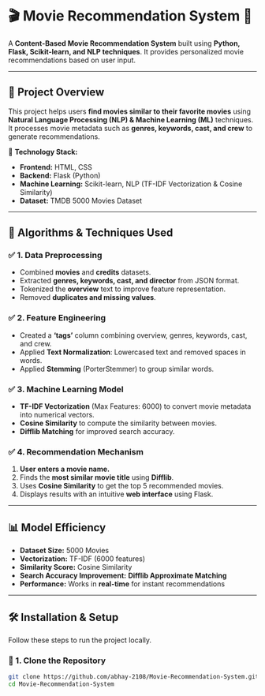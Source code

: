 # 🎬 Movie Recommendation System 🎥

A **Content-Based Movie Recommendation System** built using **Python, Flask, Scikit-learn, and NLP techniques**. It provides personalized movie recommendations based on user input.

---

## 🚀 **Project Overview**
This project helps users **find movies similar to their favorite movies** using **Natural Language Processing (NLP) & Machine Learning (ML)** techniques. It processes movie metadata such as **genres, keywords, cast, and crew** to generate recommendations.

🔹 **Technology Stack:**  
- **Frontend:** HTML, CSS 
- **Backend:** Flask (Python)  
- **Machine Learning:** Scikit-learn, NLP (TF-IDF Vectorization & Cosine Similarity)  
- **Dataset:** TMDB 5000 Movies Dataset  

---

## 📌 **Algorithms & Techniques Used**
### ✅ **1. Data Preprocessing**
- Combined **movies** and **credits** datasets.
- Extracted **genres, keywords, cast, and director** from JSON format.
- Tokenized the **overview** text to improve feature representation.
- Removed **duplicates and missing values**.

### ✅ **2. Feature Engineering**
- Created a **‘tags’** column combining overview, genres, keywords, cast, and crew.
- Applied **Text Normalization**: Lowercased text and removed spaces in words.
- Applied **Stemming** (PorterStemmer) to group similar words.

### ✅ **3. Machine Learning Model**
- **TF-IDF Vectorization** (Max Features: 6000) to convert movie metadata into numerical vectors.
- **Cosine Similarity** to compute the similarity between movies.
- **Difflib Matching** for improved search accuracy.

### ✅ **4. Recommendation Mechanism**
1. **User enters a movie name.**  
2. Finds the **most similar movie title** using **Difflib**.  
3. Uses **Cosine Similarity** to get the top 5 recommended movies.  
4. Displays results with an intuitive **web interface** using Flask.  

---

## 📊 **Model Efficiency**
- **Dataset Size:** 5000 Movies  
- **Vectorization:** TF-IDF (6000 features)  
- **Similarity Score:** Cosine Similarity  
- **Search Accuracy Improvement:** **Difflib Approximate Matching**  
- **Performance:** Works in **real-time** for instant recommendations  

---

## 🛠 **Installation & Setup**
Follow these steps to run the project locally.

### **🔹 1. Clone the Repository**
```sh
git clone https://github.com/abhay-2108/Movie-Recommendation-System.git
cd Movie-Recommendation-System
